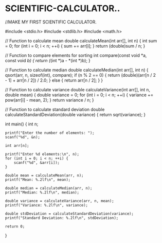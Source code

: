 # SCIENTIFIC-CALCULATOR..
//MAKE MY FIRST SCIENTIFIC CALCULATOR.

#include <stdio.h>
#include <stdlib.h>
#include <math.h>

// Function to calculate mean
double calculateMean(int arr[], int n) {
    int sum = 0;
    for (int i = 0; i < n; ++i) {
        sum += arr[i];
    }
    return (double)sum / n;
}

// Function to compare elements for sorting
int compare(const void *a, const void *b) {
    return (*(int *)a - *(int *)b);
}

// Function to calculate median
double calculateMedian(int arr[], int n) {
    qsort(arr, n, sizeof(int), compare);
    if (n % 2 == 0) {
        return (double)(arr[n / 2 - 1] + arr[n / 2]) / 2.0;
    } else {
        return arr[n / 2];
    }
}

// Function to calculate variance
double calculateVariance(int arr[], int n, double mean) {
    double variance = 0;
    for (int i = 0; i < n; ++i) {
        variance += pow(arr[i] - mean, 2);
    }
    return variance / n;
}

// Function to calculate standard deviation
double calculateStandardDeviation(double variance) {
    return sqrt(variance);
}

int main() {
    int n;

    printf("Enter the number of elements: ");
    scanf("%d", &n);

    int arr[n];

    printf("Enter %d elements:\n", n);
    for (int i = 0; i < n; ++i) {
        scanf("%d", &arr[i]);
    }

    double mean = calculateMean(arr, n);
    printf("Mean: %.2lf\n", mean);

    double median = calculateMedian(arr, n);
    printf("Median: %.2lf\n", median);

    double variance = calculateVariance(arr, n, mean);
    printf("Variance: %.2lf\n", variance);

    double stdDeviation = calculateStandardDeviation(variance);
    printf("Standard Deviation: %.2lf\n", stdDeviation);

    return 0;
}


            

